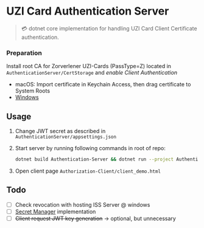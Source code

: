 # UZI Card Authentication Server
> 💳 dotnet core implementation for handling UZI Card Client Certificate authentication.


### Preparation

Install root CA for Zorverlener UZI-Cards (PassType=Z) located in `AuthenticationServer/CertStorage` and *enable Client Authentication*
- macOS: Import certificate in Keychain Access, then drag certificate to System Roots
- [Windows](https://www.sslsupportdesk.com/how-to-enable-or-disable-all-puposes-of-root-certificates-in-mmc/) 

## Usage

1. Change JWT secret as described in `AuthenticationServer/appsettings.json`
2. Start server by running following commands in root of repo:
    ```bash
    dotnet build Authentication-Server && dotnet run --project Authentication-Server 
    ```

3. Open client page `Authorization-Client/client_demo.html`


## Todo
- [ ] Check revocation with hosting ISS Server @ windows
- [ ] [Secret Manager](https://docs.microsoft.com/en-us/aspnet/core/security/app-secrets?view=aspnetcore-3.1&tabs=windows) implementation 
- [ ] ~~Client request JWT key generation~~ -> optional, but unnecessary
